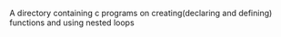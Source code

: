  A directory containing c programs on creating(declaring and defining) functions and using nested loops
